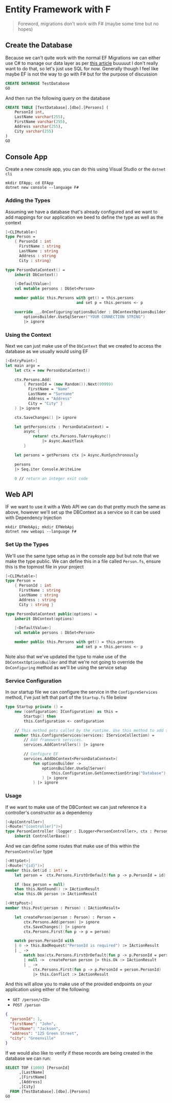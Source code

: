 # Entity Framework with F

> Foreword, migrations don't work with F# (maybe some time but no hopes)

## Create the Database

Because we can't quite work with the normal EF Migrations we can either use C# to manage our data layer as per [this article](https://codeburst.io/creating-a-f-data-layer-using-entity-framework-core-746ec17d49e5) buuuuut I don't really want to do that, so let's just use SQL for now. Generally though I feel like maybe EF is not the way to go with F# but for the purpose of discussion

```sql
CREATE DATABASE TestDatabase
GO
```

And then run the following query on the database

```sql
CREATE TABLE [TestDatabase].[dbo].[Persons] (
    PersonId int,
    LastName varchar(255),
    FirstName varchar(255),
    Address varchar(255),
    City varchar(255)
)
GO
```

## Console App

Create a new console app, you can do this using Visual Studio or the `dotnet cli`

```
mkdir EFApp; cd EFApp
dotnet new console --language F#
```

### Adding the Types

Assuming we have a database that's already configured and we want to add mappings for our application we beed to define the type as well as the context

```fs
[<CLIMutable>]
type Person =
    { PersonId : int
      FirstName : string
      LastName : string
      Address : string
      City : string}

type PersonDataContext() =
    inherit DbContext()

    [<DefaultValue>]
    val mutable persons : DbSet<Person>

    member public this.Persons with get() = this.persons
                               and set p = this.persons <- p

    override __.OnConfiguring(optionsBuilder : DbContextOptionsBuilder) =
        optionsBuilder.UseSqlServer("YOUR CONNECTION STRING")
        |> ignore
```

### Using the Context

Next we can just make use of the `DbContext` that we created to access the database as we usually would using EF

```fs
[<EntryPoint>]
let main argv =
    let ctx = new PersonDataContext()

    ctx.Persons.Add(
        { PersonId = (new Random()).Next(99999)
          FirstName = "Name"
          LastName = "Surname"
          Address = "Address"
          City = "City" }
    ) |> ignore

    ctx.SaveChanges() |> ignore

    let getPersons(ctx : PersonDataContext) =
        async {
            return! ctx.Persons.ToArrayAsync()
                |> Async.AwaitTask
        }

    let persons = getPersons ctx |> Async.RunSynchronously

    persons
    |> Seq.iter Console.WriteLine

    0 // return an integer exit code
```

## Web API

IF we want to use it with a Web API we can do that pretty much the same as above, however we'll set up the DBContext as a service so it can be used with Dependency Injection

```
mkdir EFWebApi; mkdir EFWebApi
dotnet new webapi --language F#
```

### Set Up the Types

We'll use the same type setup as in the console app but but note that we make the type public. We can define this in a file called `Person.fs`, ensure this is the topmost file in your project

```fs
[<CLIMutable>]
type Person =
    { PersonId : int
      FirstName : string
      LastName : string
      Address : string
      City : string }

type PersonDataContext public(options) =
    inherit DbContext(options)

    [<DefaultValue>]
    val mutable persons : DbSet<Person>

    member public this.Persons with get() = this.persons
                               and set p = this.persons <- p
```

Note also that we've updated the type to make use of the `DbContextOptionsBuilder` and that we're not going to override the `OnConfiguring` method as we'll be using the service setup

### Service Configuration

In our startup file we can configure the service in the `ConfigureServices` method, I've just left that part of the `Startup.fs` file below

```fs
type Startup private () =
    new (configuration: IConfiguration) as this =
        Startup() then
        this.Configuration <- configuration

    // This method gets called by the runtime. Use this method to add services to the container.
    member this.ConfigureServices(services: IServiceCollection) =
        // Add framework services.
        services.AddControllers() |> ignore

        // Configure EF
        services.AddDbContext<PersonDataContext>(
            fun optionsBuilder ->
                optionsBuilder.UseSqlServer(
                    this.Configuration.GetConnectionString("Database")
                ) |> ignore
            ) |> ignore
```

### Usage

If we want to make use of the DBContext we can just reference it a controller's constructor as a dependency

```fs
[<ApiController>]
[<Route("[controller]")>]
type PersonController (logger : ILogger<PersonController>, ctx : PersonDataContext) =
    inherit ControllerBase()
```

And we can define some routes that make use of this within the `PersonController` type

```fs
[<HttpGet>]
[<Route("{id}")>]
member this.Get(id : int) =
    let person =  ctx.Persons.FirstOrDefault(fun p -> p.PersonId = id)

    if (box person = null)
    then this.NotFound() :> IActionResult
    else this.Ok person :> IActionResult

[<HttpPost>]
member this.Post(person : Person) : IActionResult=

    let createPerson(person : Person) : Person =
        ctx.Persons.Add(person) |> ignore
        ctx.SaveChanges() |> ignore
        ctx.Persons.First(fun p -> p = person)

    match person.PersonId with
    | 0 -> this.BadRequest("PersonId is required") :> IActionResult
    | _ ->
        match box(ctx.Persons.FirstOrDefault(fun p -> p.PersonId = person.PersonId)) with
        | null ->  createPerson person |> this.Ok :> IActionResult
        | _ ->
            ctx.Persons.First(fun p -> p.PersonId = person.PersonId)
            |> this.Conflict :> IActionResult
```

And this will allow you to make use of the provided endpoints on your application using either of the following:

- `GET /person/<ID>`
- `POST /person`

```json
{
  "personId": 1,
  "firstName": "John",
  "lastName": "Jackson",
  "address": "125 Green Street",
  "city": "Greenville"
}
```

If we would also like to verify if these records are being created in the database we can run:

```sql
SELECT TOP (1000) [PersonId]
      ,[LastName]
      ,[FirstName]
      ,[Address]
      ,[City]
  FROM [TestDatabase].[dbo].[Persons]
GO
```
